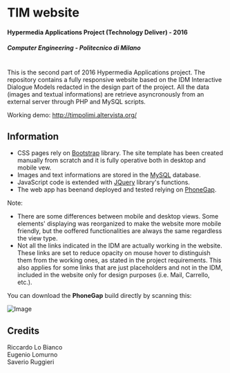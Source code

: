 # TIM website
#### Hypermedia Applications Project (Technology Deliver) - 2016
##### Computer Engineering - Politecnico di Milano
#
This is the second part of 2016 Hypermedia Applications project. The repository contains a fully responsive website based on the IDM Interactive Dialogue Models redacted in the design part of the project. All the data (images and textual informations) are retrieve asyncronously from an external server through PHP and MySQL scripts.

Working demo: http://timpolimi.altervista.org/

## Information

- CSS pages rely on [Bootstrap](http://getbootstrap.com/) library. The site template has been created manually from scratch and it is fully operative both in desktop and mobile vew.
- Images and text informations are stored in the [MySQL](https://www.mysql.com/) database.
- JavaScript code is extended with [JQuery](https://jquery.com/) library's functions.
- The web app has beenand deployed and  tested relying on [PhoneGap](http://phonegap.com/).

Note:
- There are some differences between mobile and desktop views. Some elements' displaying was reorganized to make the website more mobile friendly, but the ooffered functionalities are always the same regardless the view type.
- Not all the links indicated in the IDM are actually working in the website. These links are set to reduce opacity on mouse hover to distinguish them from the working ones, as stated in the project  requirements. This also applies for some links that are just placeholders and not in the IDM, included in the website only for design purposes (i.e. Mail, Carrello, etc.).

You can download the **PhoneGap** build directly by scanning this:

![Image](https://chart.googleapis.com/chart?chs=200x200&cht=qr&chl=https://build.phonegap.com/apps/2175342/install/fzVo1Z-znVDJFxeDMFxm&chld=L|1&choe=UTF-8)

## Credits
Riccardo Lo Bianco  
Eugenio Lomurno     
Saverio Ruggieri
